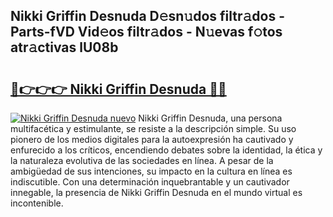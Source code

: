 ## Nikki Griffin Desnuda D𝚎sn𝚞dos filtr𝚊dos - Parts-fVD Vid𝚎os filtr𝚊dos - N𝚞evas f𝚘tos atr𝚊ctivas lU08b

# <h2><a href="http://mbbc32.tromn.icu/?c=Nikki+Griffin+Desnuda">🔗👉👉👉 Nikki Griffin Desnuda 🔗🔗</a></h2>

[![Nikki Griffin Desnuda nuevo](https://i.imgur.com/pEAQMta.gif)](http://mbbc32.tromn.icu/?c=Nikki+Griffin+Desnuda)
Nikki Griffin Desnuda, una persona multifacética y estimulante, se resiste a la descripción simple. Su uso pionero de los medios digitales para la autoexpresión ha cautivado y enfurecido a los críticos, encendiendo debates sobre la identidad, la ética y la naturaleza evolutiva de las sociedades en línea. A pesar de la ambigüedad de sus intenciones, su impacto en la cultura en línea es indiscutible. Con una determinación inquebrantable y un cautivador innegable, la presencia de Nikki Griffin Desnuda en el mundo virtual es incontenible.
